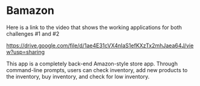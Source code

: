 # Bamazon

Here is a link to the video that shows the working applications for both challenges #1 and #2

https://drive.google.com/file/d/1ae4E31cVX4nIaS1efKXzTx2mhJaea64J/view?usp=sharing

This app is a completely back-end Amazon-style store app. Through command-line prompts, users can check inventory, add new products to the inventory, buy inventory, and check for low inventory.
